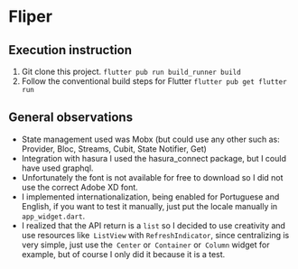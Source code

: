 # Fliper

## Execution instruction

1. Git clone this project.
``
flutter pub run build_runner build
``
2. Follow the conventional build steps for Flutter
``
flutter pub get
flutter run
``

## General observations

- State management used was Mobx (but could use any other such as: Provider, Bloc, Streams, Cubit, State Notifier, Get)
- Integration with hasura I used the hasura_connect package, but I could have used graphql.
- Unfortunately the font is not available for free to download so I did not use the correct Adobe XD font.
- I implemented internationalization, being enabled for Portuguese and English, if you want to test it manually, just put the locale manually in `app_widget.dart`.
- I realized that the API return is a `list` so I decided to use creativity and use resources like` ListView` with `RefreshIndicator`, since centralizing is very simple, just use the` Center` or` Container` or` Column` widget for example, but of course I only did it because it is a test.